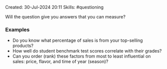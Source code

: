 Created: 30-Jul-2024 20:11
Skills: #questioning

Will the question give you answers that you can measure?
### Examples
* Do you know what percentage of sales is from your top-selling products?
* How well do student benchmark test scores correlate with their grades?
* Can you order (rank) these factors from most to least influential on sales: price, flavor, and time of year (season)?
